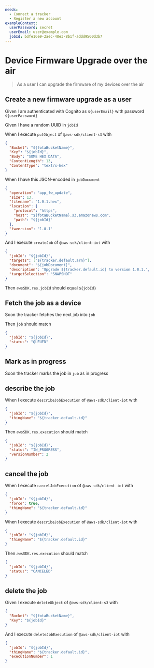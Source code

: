 ```yaml
---
needs:
  - Connect a tracker
  - Register a new account
exampleContext:
  userPassword: secret
  userEmail: user@example.com
  jobId: bdfe16e9-2aec-48e3-8b1f-addd9560d3b7
---
```


# Device Firmware Upgrade over the air

> As a user I can upgrade the firmware of my devices over the air

## Create a new firmware upgrade as a user

Given I am authenticated with Cognito as `${userEmail}` with password
`${userPassword}`

Given I have a random UUID in `jobId`

When I execute `putObject` of `@aws-sdk/client-s3` with

```json
{
  "Bucket": "${fotaBucketName}",
  "Key": "${jobId}",
  "Body": "SOME HEX DATA",
  "ContentLength": 13,
  "ContentType": "text/x-hex"
}
```

When I have this JSON-encoded in `jobDocument`

```json
{
  "operation": "app_fw_update",
  "size": 13,
  "filename": "1.0.1.hex",
  "location": {
    "protocol": "https",
    "host": "${fotaBucketName}.s3.amazonaws.com",
    "path": "${jobId}"
  },
  "fwversion": "1.0.1"
}
```

And I execute `createJob` of `@aws-sdk/client-iot` with

```json
{
  "jobId": "${jobId}",
  "targets": ["${tracker.default.arn}"],
  "document": "${jobDocument}",
  "description": "Upgrade ${tracker.default.id} to version 1.0.1.",
  "targetSelection": "SNAPSHOT"
}
```

Then `awsSDK.res.jobId` should equal `${jobId}`

## Fetch the job as a device

Soon the tracker fetches the next job into `job`

Then `job` should match

```json
{
  "jobId": "${jobId}",
  "status": "QUEUED"
}
```

## Mark as in progress

Soon the tracker marks the job in `job` as in progress

## describe the job

When I execute `describeJobExecution` of `@aws-sdk/client-iot` with

```json
{
  "jobId": "${jobId}",
  "thingName": "${tracker.default.id}"
}
```

Then `awsSDK.res.execution` should match

```json
{
  "jobId": "${jobId}",
  "status": "IN_PROGRESS",
  "versionNumber": 2
}
```

## cancel the job

When I execute `cancelJobExecution` of `@aws-sdk/client-iot` with

```json
{
  "jobId": "${jobId}",
  "force": true,
  "thingName": "${tracker.default.id}"
}
```

When I execute `describeJobExecution` of `@aws-sdk/client-iot` with

```json
{
  "jobId": "${jobId}",
  "thingName": "${tracker.default.id}"
}
```

Then `awsSDK.res.execution` should match

```json
{
  "jobId": "${jobId}",
  "status": "CANCELED"
}
```

## delete the job

Given I execute `deleteObject` of `@aws-sdk/client-s3` with

```json
{
  "Bucket": "${fotaBucketName}",
  "Key": "${jobId}"
}
```

And I execute `deleteJobExecution` of `@aws-sdk/client-iot` with

```json
{
  "jobId": "${jobId}",
  "thingName": "${tracker.default.id}",
  "executionNumber": 1
}
```
